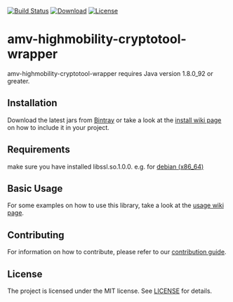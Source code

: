 [![Build Status](https://travis-ci.org/amvnetworks/amv-highmobility-cryptotool-wrapper.svg?branch=master)](https://travis-ci.org/amvnetworks/amv-highmobility-cryptotool-wrapper)
[![Download](https://api.bintray.com/packages/amvnetworks/amv-highmobility-cryptotool-wrapper/amv-highmobility-cryptotool-wrapper/images/download.svg)](https://bintray.com/amvnetworks/amv-highmobility-cryptotool-wrapper/amv-highmobility-cryptotool-wrapper/_latestVersion)
[![License](https://img.shields.io/github/license/amvnetworks/amv-highmobility-cryptotool-wrapper.svg?maxAge=2592000)](https://github.com/amvnetworks/amv-highmobility-cryptotool-wrapper/blob/master/LICENSE)

amv-highmobility-cryptotool-wrapper
========
amv-highmobility-cryptotool-wrapper requires Java version 1.8.0_92 or greater.

## Installation
Download the latest jars from [Bintray](https://bintray.com/amvnetworks/amv-highmobility-cryptotool-wrapper)
or take a look at the [install wiki page](https://github.com/amvnetworks/amv-highmobility-cryptotool-wrapper/wiki/install) on how
to include it in your project.

## Requirements
make sure you have installed libssl.so.1.0.0.
e.g. for [debian (x86_64)](https://packages.debian.org/wheezy/amd64/libssl1.0.0/download)

## Basic Usage
For some examples on how to use this library, take a look at the [usage wiki page](https://github.com/amvnetworks/amv-highmobility-cryptotool-wrapper/wiki/usage).

## Contributing
For information on how to contribute, please refer to our [contribution guide](https://github.com/amvnetworks/github-commons/blob/master/CONTRIBUTING.md).

## License
The project is licensed under the MIT license. See [LICENSE](LICENSE) for details.
